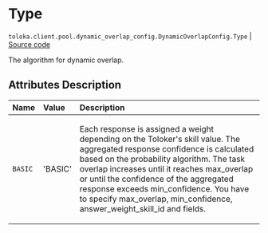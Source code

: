 # Type
`toloka.client.pool.dynamic_overlap_config.DynamicOverlapConfig.Type` | [Source code](https://github.com/Toloka/toloka-kit/blob/v1.0.2/src/client/pool/dynamic_overlap_config.py#L25)

The algorithm for dynamic overlap.

## Attributes Description

| Name | Value | Description |
| :------| :-----------| :----------| 
`BASIC`|'BASIC'|<p>Each response is assigned a weight depending on the Toloker&#x27;s skill value. The aggregated response confidence is calculated based on the probability algorithm. The task overlap increases until it reaches max_overlap or until the confidence of the aggregated response exceeds min_confidence. You have to specify max_overlap, min_confidence, answer_weight_skill_id and fields.</p>
